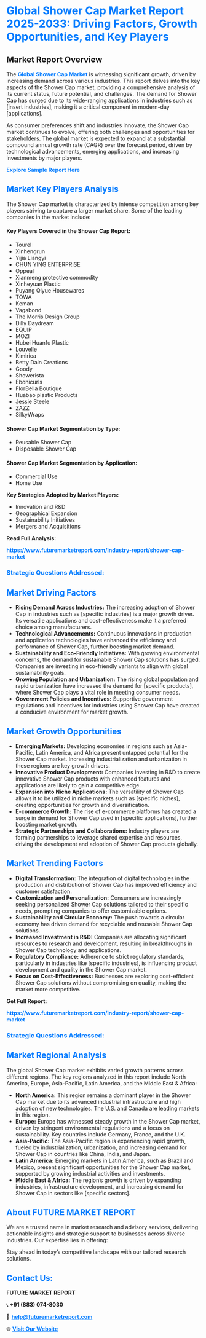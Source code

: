 <h1 style="color: #007BFF;">Global Shower Cap Market Report 2025-2033: Driving Factors, Growth Opportunities, and Key Players</h1>

<section id="overview">
<h2>Market Report Overview</h2>
<p>The <a href="https://www.futuremarketreport.com/industry-report/shower-cap-market" style="color: #007BFF; text-decoration: none;"><strong>Global Shower Cap Market</strong></a> is witnessing significant growth, driven by increasing demand across various industries. This report delves into the key aspects of the Shower Cap market, providing a comprehensive analysis of its current status, future potential, and challenges. The demand for Shower Cap has surged due to its wide-ranging applications in industries such as [insert industries], making it a critical component in modern-day [applications].</p>
<p>As consumer preferences shift and industries innovate, the Shower Cap market continues to evolve, offering both challenges and opportunities for stakeholders. The global market is expected to expand at a substantial compound annual growth rate (CAGR) over the forecast period, driven by technological advancements, emerging applications, and increasing investments by major players.</p>
</section>

<section id="overview">
<p><a href="https://www.futuremarketreport.com/request-sample/reportId=87911" style="color: #007BFF; text-decoration: none;"><strong>Explore Sample Report Here</strong></a></p>
</section>

<section id="key-players">
<h2 style="color: #007BFF;">Market Key Players Analysis</h2>
<p>The Shower Cap market is characterized by intense competition among key players striving to capture a larger market share. Some of the leading companies in the market include:</p>
<h4>Key Players Covered in the Shower Cap Report:</h4>
<ul><li>Tourel</li><li>Xinhengrun</li><li>Yijia Liangyi</li><li>CHUN YING ENTERPRISE</li><li>Oppeal</li><li>Xianmeng protective commodity</li><li>Xinheyuan Plastic</li><li>Puyang Qiyue Housewares</li><li>TOWA</li><li>Keman</li><li>Vagabond</li><li>The Morris Design Group</li><li>Dilly Daydream</li><li>EQUIP</li><li>MOZI</li><li>Hubei Huanfu Plastic</li><li>Louvelle</li><li>Kimirica</li><li>Betty Dain Creations</li><li>Goody</li><li>Showerista</li><li>Ebonicurls</li><li>FlorBella Boutique</li><li>Huabao plastic Products</li><li>Jessie Steele</li><li>ZAZZ</li><li>SilkyWraps</li></ul>
<h4>Shower Cap Market Segmentation by Type:</h4>
<ul><li>Reusable Shower Cap</li><li>Disposable Shower Cap</li></ul>

<h4>Shower Cap Market Segmentation by Application:</h4>
<ul><li>Commercial Use</li><li>Home Use</li></ul>
<p><strong>Key Strategies Adopted by Market Players:</strong></p>
<ul>
<li>Innovation and R&D</li>
<li>Geographical Expansion</li>
<li>Sustainability Initiatives</li>
<li>Mergers and Acquisitions</li>
</ul>
</section>

<section>
<p><strong>Read Full Analysis: </strong></p><a href="https://www.futuremarketreport.com/industry-report/shower-cap-market" style="color: #007BFF; text-decoration: none;"><strong>https://www.futuremarketreport.com/industry-report/shower-cap-market</strong></a>
<h3 style="color: #007BFF;">Strategic Questions Addressed:</h3>
</section>

<section id="driving-factors">
<h2 style="color: #007BFF;">Market Driving Factors</h2>
<ul>
<li><strong>Rising Demand Across Industries:</strong> The increasing adoption of Shower Cap in industries such as [specific industries] is a major growth driver. Its versatile applications and cost-effectiveness make it a preferred choice among manufacturers.</li>
<li><strong>Technological Advancements:</strong> Continuous innovations in production and application technologies have enhanced the efficiency and performance of Shower Cap, further boosting market demand.</li>
<li><strong>Sustainability and Eco-Friendly Initiatives:</strong> With growing environmental concerns, the demand for sustainable Shower Cap solutions has surged. Companies are investing in eco-friendly variants to align with global sustainability goals.</li>
<li><strong>Growing Population and Urbanization:</strong> The rising global population and rapid urbanization have increased the demand for [specific products], where Shower Cap plays a vital role in meeting consumer needs.</li>
<li><strong>Government Policies and Incentives:</strong> Supportive government regulations and incentives for industries using Shower Cap have created a conducive environment for market growth.</li>
</ul>
</section>

<section id="growth-opportunities">
<h2 style="color: #007BFF;">Market Growth Opportunities</h2>
<ul>
<li><strong>Emerging Markets:</strong> Developing economies in regions such as Asia-Pacific, Latin America, and Africa present untapped potential for the Shower Cap market. Increasing industrialization and urbanization in these regions are key growth drivers.</li>
<li><strong>Innovative Product Development:</strong> Companies investing in R&D to create innovative Shower Cap products with enhanced features and applications are likely to gain a competitive edge.</li>
<li><strong>Expansion into Niche Applications:</strong> The versatility of Shower Cap allows it to be utilized in niche markets such as [specific niches], creating opportunities for growth and diversification.</li>
<li><strong>E-commerce Growth:</strong> The rise of e-commerce platforms has created a surge in demand for Shower Cap used in [specific applications], further boosting market growth.</li>
<li><strong>Strategic Partnerships and Collaborations:</strong> Industry players are forming partnerships to leverage shared expertise and resources, driving the development and adoption of Shower Cap products globally.</li>
</ul>
</section>

<section id="trending-factors">
<h2 style="color: #007BFF;">Market Trending Factors</h2>
<ul>
<li><strong>Digital Transformation:</strong> The integration of digital technologies in the production and distribution of Shower Cap has improved efficiency and customer satisfaction.</li>
<li><strong>Customization and Personalization:</strong> Consumers are increasingly seeking personalized Shower Cap solutions tailored to their specific needs, prompting companies to offer customizable options.</li>
<li><strong>Sustainability and Circular Economy:</strong> The push towards a circular economy has driven demand for recyclable and reusable Shower Cap solutions.</li>
<li><strong>Increased Investment in R&D:</strong> Companies are allocating significant resources to research and development, resulting in breakthroughs in Shower Cap technology and applications.</li>
<li><strong>Regulatory Compliance:</strong> Adherence to strict regulatory standards, particularly in industries like [specific industries], is influencing product development and quality in the Shower Cap market.</li>
<li><strong>Focus on Cost-Effectiveness:</strong> Businesses are exploring cost-efficient Shower Cap solutions without compromising on quality, making the market more competitive.</li>
</ul>
</section>

<section>
<p><strong>Get Full Report: </strong></p><a href="https://www.futuremarketreport.com/industry-report/shower-cap-market" style="color: #007BFF; text-decoration: none;"><strong>https://www.futuremarketreport.com/industry-report/shower-cap-market</strong></a>
<h3 style="color: #007BFF;">Strategic Questions Addressed:</h3>
</section>


<section id="regional-analysis">
<h2 style="color: #007BFF;">Market Regional Analysis</h2>
<p>The global Shower Cap market exhibits varied growth patterns across different regions. The key regions analyzed in this report include North America, Europe, Asia-Pacific, Latin America, and the Middle East & Africa:</p>
<ul>
<li><strong>North America:</strong> This region remains a dominant player in the Shower Cap market due to its advanced industrial infrastructure and high adoption of new technologies. The U.S. and Canada are leading markets in this region.</li>
<li><strong>Europe:</strong> Europe has witnessed steady growth in the Shower Cap market, driven by stringent environmental regulations and a focus on sustainability. Key countries include Germany, France, and the U.K.</li>
<li><strong>Asia-Pacific:</strong> The Asia-Pacific region is experiencing rapid growth, fueled by industrialization, urbanization, and increasing demand for Shower Cap in countries like China, India, and Japan.</li>
<li><strong>Latin America:</strong> Emerging markets in Latin America, such as Brazil and Mexico, present significant opportunities for the Shower Cap market, supported by growing industrial activities and investments.</li>
<li><strong>Middle East & Africa:</strong> The region’s growth is driven by expanding industries, infrastructure development, and increasing demand for Shower Cap in sectors like [specific sectors].</li>
</ul>
</section>

<footer>
<h2 style="color: #007BFF;">About FUTURE MARKET REPORT</h2>
<p>We are a trusted name in market research and advisory services, delivering actionable insights and strategic support to businesses across diverse industries. Our expertise lies in offering:</p>

<p>Stay ahead in today’s competitive landscape with our tailored research solutions.</p>

<h2 style="color: #007BFF;">Contact Us:</h2>
<p><strong>FUTURE MARKET REPORT</strong></p>
<p>📞 <strong>+91 (883) 074-8030</strong></p>
<p>📧 <strong><a href="mailto:help@futuremarketreport.com" style="color: #007BFF;">help@futuremarketreport.com</a></strong></p>
<p>🌐 <strong><a href="https://www.futuremarketreport.com/" style="color: #007BFF;">Visit Our Website</a></strong></p>
</footer>